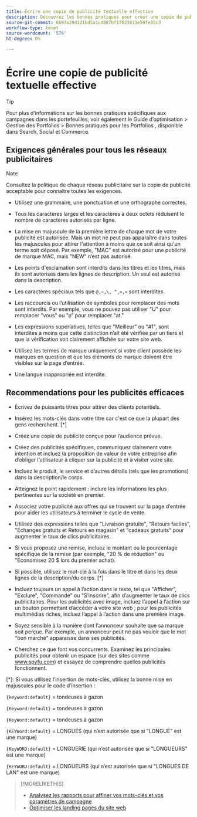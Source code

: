 ```yaml
---
title: Écrire une copie de publicité textuelle effective
description: Découvrez les bonnes pratiques pour créer une copie de publicité efficace.
source-git-commit: 6b93a29d121bd5a1cd887bf17023811e59fe85c3
workflow-type: tm+mt
source-wordcount: '576'
ht-degree: 0%

---
```


# Écrire une copie de publicité textuelle effective

>[!TIP]
>
>Pour plus d’informations sur les bonnes pratiques spécifiques aux campagnes dans les portefeuilles, voir également le Guide d’optimisation > Gestion des Portfolios > Bonnes pratiques pour les Portfolios , disponible dans Search, Social et Commerce.<!-- verify convention for referencing Optimization Guide here -->

## Exigences générales pour tous les réseaux publicitaires

>[!NOTE]
>
>Consultez la politique de chaque réseau publicitaire sur la copie de publicité acceptable pour connaître toutes les exigences.

* Utilisez une grammaire, une ponctuation et une orthographe correctes.

* Tous les caractères larges et les caractères à deux octets réduisent le nombre de caractères autorisés par ligne.

* La mise en majuscule de la première lettre de chaque mot de votre publicité est autorisée. Mais un mot ne peut pas apparaître dans toutes les majuscules pour attirer l&#39;attention à moins que ce soit ainsi qu&#39;un terme soit déposé. Par exemple, &quot;MAC&quot; est autorisé pour une publicité de marque MAC, mais &quot;NEW&quot; n’est pas autorisé.

* Les points d&#39;exclamation sont interdits dans les titres et les titres, mais ils sont autorisés dans les lignes de description. Un seul est autorisé dans la description.

* Les caractères spéciaux tels que `@,~,\, ^,>,<` sont interdites.

* Les raccourcis ou l’utilisation de symboles pour remplacer des mots sont interdits. Par exemple, vous ne pouvez pas utiliser &quot;U&quot; pour remplacer &quot;vous&quot; ou &quot;`@`&quot; pour remplacer &quot;at.&quot;

* Les expressions superlatives, telles que &quot;Meilleur&quot; ou &quot;#1&quot;, sont interdites à moins que cette distinction n’ait été vérifiée par un tiers et que la vérification soit clairement affichée sur votre site web.

* Utilisez les termes de marque uniquement si votre client possède les marques en question et que les éléments de marque doivent être visibles sur la page d’entrée.

* Une langue inappropriée est interdite.

## Recommendations pour les publicités efficaces

* Écrivez de puissants titres pour attirer des clients potentiels.

* Insérez les mots-clés dans votre titre car c&#39;est ce que la plupart des gens recherchent. [*]

* Créez une copie de publicité conçue pour l’audience prévue.

* Créez des publicités spécifiques, communiquez clairement votre intention et incluez la proposition de valeur de votre entreprise afin d’obliger l’utilisateur à cliquer sur la publicité et à visiter votre site.

* Incluez le produit, le service et d’autres détails (tels que les promotions) dans la description/le corps.

* Atteignez le point rapidement : inclure les informations les plus pertinentes sur la société en premier.

* Associez votre publicité aux offres qui se trouvent sur la page d’entrée pour aider les utilisateurs à terminer le cycle de vente.

* Utilisez des expressions telles que &quot;Livraison gratuite&quot;, &quot;Retours faciles&quot;, &quot;Échanges gratuits et Retours en magasin&quot; et &quot;cadeaux gratuits&quot; pour augmenter le taux de clics publicitaires.

* Si vous proposez une remise, incluez le montant ou le pourcentage spécifique de la remise (par exemple, &quot;20 % de réduction&quot; ou &quot;Économisez 20 $ lors du premier achat).

* Si possible, utilisez le mot-clé à la fois dans le titre et dans les deux lignes de la description/du corps. [*]

* Incluez toujours un appel à l’action dans le texte, tel que &quot;Afficher&quot;, &quot;Exclure&quot;, &quot;Commande&quot; ou &quot;S’inscrire&quot;, afin d’augmenter le taux de clics publicitaires. Pour les publicités avec image, incluez l’appel à l’action sur un bouton permettant d’accéder à votre site web ; pour les publicités multimédias riches, incluez l’appel à l’action dans une première image.

* Soyez sensible à la manière dont l’annonceur souhaite que sa marque soit perçue. Par exemple, un annonceur peut ne pas vouloir que le mot &quot;bon marché&quot; apparaisse dans ses publicités.

* Cherchez ce que font vos concurrents. Examinez les principales publicités pour obtenir un espace (sur des sites comme www.spyfu.com) et essayez de comprendre quelles publicités fonctionnent.

[*]: Si vous utilisez l’insertion de mots-clés, utilisez la bonne mise en majuscules pour le code d’insertion :

`{keyword:default}` = tondeuses à gazon

`{Keyword:default}` = tondeuses à gazon

`{KeyWord:default}` = tondeuses à gazon

`{KEYWord:default}` = LONGUES (qui n’est autorisée que si &quot;LONGUE&quot; est une marque)

`{KeyWORD:default}` = LONGUERIE (qui n’est autorisée que si &quot;LONGUEURS&quot; est une marque)

`{KEYWORD:default}` = LONGUEURS (qui n’est autorisée que si &quot;LONGUES DE LAN&quot; est une marque)

>[!MORELIKETHIS]
>
>* [Analysez les rapports pour affiner vos mots-clés et vos paramètres de campagne](best-practices-analyze.md)
>* [Optimiser les landing pages du site web](best-practices-optimize.md)
